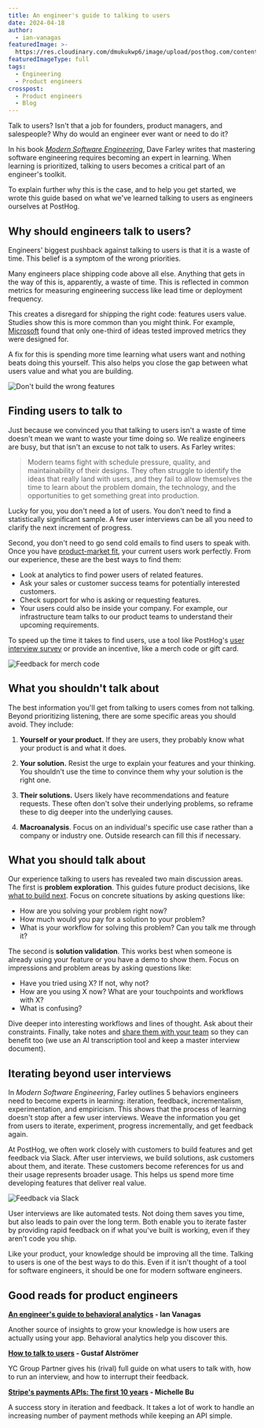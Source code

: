```yaml
---
title: An engineer's guide to talking to users
date: 2024-04-18
author:
  - ian-vanagas
featuredImage: >-
  https://res.cloudinary.com/dmukukwp6/image/upload/posthog.com/contents/images/newsletter/beyond-10x-engineer/super-hog.png
featuredImageType: full
tags:
  - Engineering
  - Product engineers
crosspost:
  - Product engineers
  - Blog
---
```


Talk to users? Isn't that a job for founders, product managers, and salespeople? Why do would an engineer ever want or need to do it?

In his book [*Modern Software Engineering*](https://www.davefarley.net/?p=352), Dave Farley writes that mastering software engineering requires becoming an expert in learning. When learning is prioritized, talking to users becomes a critical part of an engineer's toolkit.

To explain further why this is the case, and to help you get started, we wrote this guide based on what we've learned talking to users as engineers ourselves at PostHog.

## Why should engineers talk to users?

Engineers' biggest pushback against talking to users is that it is a waste of time. This belief is a symptom of the wrong priorities.

Many engineers place shipping code above all else. Anything that gets in the way of this is, apparently, a waste of time. This is reflected in common metrics for measuring engineering success like lead time or deployment frequency. 

This creates a disregard for shipping the right code: features users value. Studies show this is more common than you might think. For example, [Microsoft](https://ai.stanford.edu/~ronnyk/ExPThinkWeek2009Public.pdf) found that only one-third of ideas tested improved metrics they were designed for.

A fix for this is spending more time learning what users want and nothing beats doing this yourself. This also helps you close the gap between what users value and what you are building.

![Don't build the wrong features](https://res.cloudinary.com/dmukukwp6/image/upload/v1713470851/posthog.com/contents/images/newsletter/talk-to-users/features.jpg)

## Finding users to talk to

Just because we convinced you that talking to users isn't a waste of time doesn't mean we want to waste your time doing so. We realize engineers are busy, but that isn't an excuse to not talk to users. As Farley writes:

> Modern teams fight with schedule pressure, quality, and maintainability of their designs. They often struggle to identify the ideas that really land with users, and they fail to allow themselves the time to learn about the problem domain, the technology, and the opportunities to get something great into production.

Lucky for you, you don't need a lot of users. You don't need to find a statistically significant sample. A few user interviews can be all you need to clarify the next increment of progress.

Second, you don't need to go send cold emails to find users to speak with. Once you have [product-market fit](https://posthog.com/founders/product-market-fit-game), your current users work perfectly. From our experience, these are the best ways to find them:

- Look at analytics to find power users of related features.
- Ask your sales or customer success teams for potentially interested customers.
- Check support for who is asking or requesting features.
- Your users could also be inside your company. For example, our infrastructure team talks to our product teams to understand their upcoming requirements.

To speed up the time it takes to find users, use a tool like PostHog's [user interview survey](https://posthog.com/tutorials/feedback-interviews-site-apps) or provide an incentive, like a merch code or gift card. 

![Feedback for merch code](https://res.cloudinary.com/dmukukwp6/image/upload/v1713470870/posthog.com/contents/images/newsletter/talk-to-users/merch.png)

## What you shouldn't talk about

The best information you'll get from talking to users comes from not talking. Beyond prioritizing listening, there are some specific areas you should avoid. They include:

1. **Yourself or your product.** If they are users, they probably know what your product is and what it does.

2. **Your solution.** Resist the urge to explain your features and your thinking. You shouldn't use the time to convince them why your solution is the right one.

3. **Their solutions.** Users likely have recommendations and feature requests. These often don't solve their underlying problems, so reframe these to dig deeper into the underlying causes.

4. **Macroanalysis**. Focus on an individual's specific use case rather than a company or industry one. Outside research can fill this if necessary.  

## What you should talk about

Our experience talking to users has revealed two main discussion areas. The first is **problem exploration**. This guides future product decisions, like [what to build next](https://newsletter.posthog.com/p/how-we-decide-what-to-build). Focus on concrete situations by asking questions like:

- How are you solving your problem right now?
- How much would you pay for a solution to your problem?
- What is your workflow for solving this problem? Can you talk me through it?

The second is **solution validation**. This works best when someone is already using your feature or you have a demo to show them. Focus on impressions and problem areas by asking questions like:

- Have you tried using X? If not, why not?
- How are you using X now? What are your touchpoints and workflows with X?
- What is confusing?

Dive deeper into interesting workflows and lines of thought. Ask about their constraints. Finally, take notes and [share them with your team](https://posthog.com/product-engineers/interview-snapshot-guide) so they can benefit too (we use an AI transcription tool and keep a master interview document).

## Iterating beyond user interviews

In *Modern Software Engineering*, Farley outlines 5 behaviors engineers need to become experts in learning: iteration, feedback, incrementalism, experimentation, and empiricism. This shows that the process of learning doesn't stop after a few user interviews. Weave the information you get from users to iterate, experiment, progress incrementally, and get feedback again.

At PostHog, we often work closely with customers to build features and get feedback via Slack. After user interviews, we build solutions, ask customers about them, and iterate. These customers become references for us and their usage represents broader usage. This helps us spend more time developing features that deliver real value.

![Feedback via Slack](https://res.cloudinary.com/dmukukwp6/image/upload/v1713470870/posthog.com/contents/images/newsletter/talk-to-users/feedback.png)

User interviews are like automated tests. Not doing them saves you time, but also leads to pain over the long term. Both enable you to iterate faster by providing rapid feedback on if what you've built is working, even if they aren't code you ship.

Like your product, your knowledge should be improving all the time. Talking to users is one of the best ways to do this. Even if it isn't thought of a tool for software engineers, it should be one for modern software engineers.

## Good reads for product engineers

**[An engineer's guide to behavioral analytics](https://posthog.com/product-engineers/behavioral-analytics) - Ian Vanagas**

Another source of insights to grow your knowledge is how users are actually using your app. Behavioral analytics help you discover this. 

**[How to talk to users](https://youtu.be/z1iF1c8w5Lg) - Gustaf Alströmer**

YC Group Partner gives his (rival) full guide on what users to talk with, how to run an interview, and how to interrupt their feedback. 

**[Stripe's payments APIs: The first 10 years](https://stripe.com/blog/payment-api-design) - Michelle Bu**

A success story in iteration and feedback. It takes a lot of work to handle an increasing number of payment methods while keeping an API simple.
